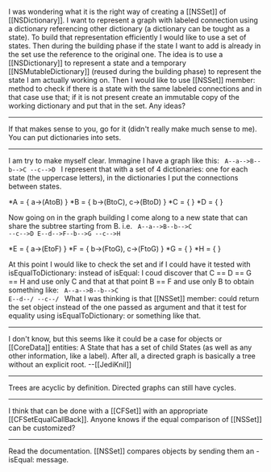 

I was wondering what it is the right way of creating a [[NSSet]] of [[NSDictionary]]. I want to represent a graph with labeled connection using a dictionary referencing other dictionary (a dictionary can be tought as a state). To build that representation efficiently I would like to use a set of states. Then during the building phase if the state I want to add is already in the set use the reference to the original one. 
The idea is to use a [[NSDictionary]] to represent a state and a temporary [[NSMutableDictionary]] (reused during the building phase) to represent the state I am actually working on. Then I would like to use [[NSSet]] member: method to check if there is a state with the same labeled connections and in that case use that; if it is not present create an immutable copy of the working dictionary and put that in the set.
Any ideas?

----

If that makes sense to you, go for it (didn't really make much sense to me). You can put dictionaries into sets.

----

I am try to make myself clear.
Immagine I have a graph like this:
<code>
A--a-->B--b-->C
       \--c-->D
</code>
I represent that with a set of 4 dictionaries: one for each state (the uppercase letters), in the dictionaries I put the connections between states.

*A = { a->(A<nowiki/>toB) }
*B = { b->(B<nowiki/>toC), c->(B<nowiki/>toD) }
*C = { }
*D = { } 

Now going on in the graph building I come along to a new state that can share the subtree starting from B. i.e.
<code>
A--a-->B--b-->C
        \--c-->D
E--d-->F--b-->G
        \--c-->H
</code>

*E = { a->(E<nowiki/>toF) }
*F = { b->(F<nowiki/>toG), c->(F<nowiki/>toG) }
*G = { }
*H = { } 

At this point I would like to check the set and if I could have it tested with isEqualToDictionary: instead of isEqual: I coud discover that C == D == G == H and use only C and that at that point B == F and use only B to obtain something like:
<code>
A--a-->B--b-->C
E--d--/ \--c--/
</code>
What I was thinking is that [[NSSet]] member: could return the set object instead of the one passed as argument and that it test for equality using isEqualToDictionary: or something like that.

----
I don't know, but this seems like it could be a case for objects or [[CoreData]] entities: A State that has a set of child States (as well as any other information, like a label). After all, a directed graph is basically a tree without an explicit root. --[[JediKnil]]

----
Trees are acyclic by definition. Directed graphs can still have cycles.

----
I think that can be done with a [[CFSet]] with an appropriate [[CFSetEqualCallBack]]. Anyone knows if the equal comparison of [[NSSet]] can be customized?

----

Read the documentation. [[NSSet]] compares objects by sending them an -isEqual: message.